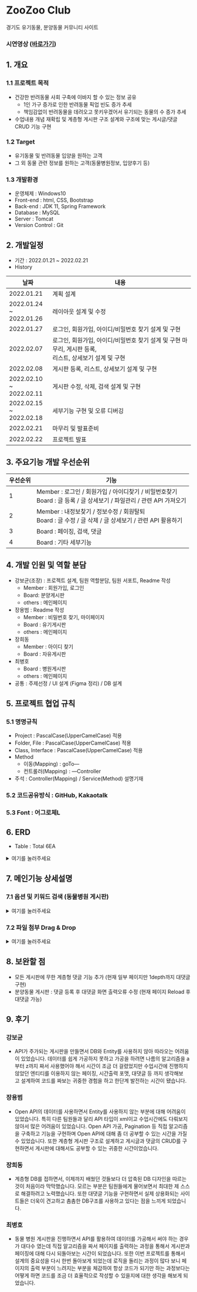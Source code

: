 # ZooZoo Club  
경기도 유기동물, 분양동물 커뮤니티 사이트

### 시연영상 ([바로가기](https://www.youtube.com/watch?v=8ysBSs1MU_A))

## 1. 개요 
### 1.1 프로젝트 목적

 - 건강한 반려동물 사회 구축에 이바지 할 수 있는 정보 공유
 	- 1인 가구 증가로 인한 반려동물 픽업 빈도 증가 추세
 	- 책임감없이 반려동물을 데려오고 못키우겠어서 유기되는 동물의 수 증가 추세
 - 수업내용 개념 재확립 및 계층형 게시판 구조 설계와 구조에 맞는 게시글/댓글 CRUD 기능 구현

### 1.2 Target
- 유기동물 및 반려동물 입양을 원하는 고객
- 그 외 동물 관련 정보를 원하는 고객(동물병원정보, 입양후기 등)

### 1.3 개발환경
- 운영체제 : Windows10
- Front-end : html, CSS, Bootstrap
- Back-end : JDK 11, Spring Framework
- Database : MySQL
- Server : Tomcat
- Version Control : Git

## 2. 개발일정

- 기간 : 2022.01.21 ~ 2022.02.21
- History  

|날짜|내용|
|---|---|
|2022.01.21|계획 설계|
|2022.01.24<br>~ 2022.01.26|레이아웃 설계 및 수정|
|2022.01.27|로그인, 회원가입, 아이디/비밀번호 찾기 설계 및 구현|
|2022.02.07|로그인, 회원가입, 아이디/비밀번호 찾기 설계 및 구현 마무리,  게시판 등록,<br>리스트, 상세보기 설계 및 구현|
|2022.02.08|게시판 등록, 리스트, 상세보기 설계 및 구현|
|2022.02.10<br>~ 2022.02.11|게시판 수정, 삭제, 검색 설계 및 구현|
|2022.02.15<br>~ 2022.02.18|세부기능 구현 및 오류 디버깅|
|2022.02.21|마무리 및 발표준비|
|2022.02.22|프로젝트 발표|

## 3. 주요기능 개발 우선순위
|우선순위|기능|
|---|---|
|1|Member : 로그인 / 회원가입 / 아이디찾기 / 비밀번호찾기<br>Board : 글 등록 / 글 상세보기 / 파일관리 / 관련 API 가져오기|
|2|Member : 내정보찾기 / 정보수정 / 회원탈퇴<br>Board : 글 수정 / 글 삭제 / 글 상세보기 / 관련 API 활용하기|
|3|Board : 페이징, 검색, 댓글|
|4|Board : 기타 세부기능 

## 4. 개발 인원 및 역할 분담
 - 강보균(조장) : 프로젝트 설계, 팀원 역할분담, 팀원 서포트, Readme 작성 
	 + Member : 회원가입, 로그인
	 + Board: 분양게시판
	 + others : 메인페이지
 - 장용범 : Readme 작성
 	+ Member : 비밀번호 찾기, 마이페이지
 	+ Board : 유기게시판
 	+ others : 메인페이지
 - 장희동
 	+ Member : 아이디 찾기
 	+ Board : 자유게시판
 - 최병호
 	+ Board : 병원게시판
 	+ others : 메인페이지
 - 공통 : 주제선정 / UI 설계 (Figma 정리) / DB 설계

## 5. 프로젝트 협업 규칙
### 5.1 명명규칙
- Project : PascalCase(UpperCamelCase) 적용
- Folder, File : PascalCase(UpperCamelCase) 적용
- Class, Interface : PascalCase(UpperCamelCase) 적용
- Method
	- 이동(Mapping) : goTo—
	- 컨트롤러(Mapping) : —Controller
- 주석 : Controller(Mapping) / Service(Method) 설명기재

### 5.2 코드공유방식 : GitHub, Kakaotalk
### 5.3 Font : 어그로체L
<!-- ### 5.4 application.properties

<details>
<summary>여기를 눌러주세요</summary>
<div markdown="1">       

```
server.port = 

spring.datasource..driver-class-name = 
com.mysql.cj.jdbc.Driver
spring.datasource.url = 
jdbc:mysql://localhost:3307/zoozoo?serverTimezone=Asia/Seoul
spring.datasource.username = root
spring.datasource.password = 1234

spring.jpa.hibernate.ddl-auto = update
spring.jpa.show_sql = true
#spring.jpa.properties.hibernate.format_sql = true
logging.level.org.hibernate.type.descriptor.sql = trace
spring.jpa.database.platform = 
org.hibernate.dialect.MySQL8Dialect

spring.devtools.restart.enabled = true
```
	
</div>
</details>

### 5.5 build.gradle

<details>
<summary>여기를 눌러주세요</summary>
<div markdown="1">       

```
스프링부트 제공
implementation 
'org.springframework.boot:spring-boot-starter-web' 

스프링부트 테스트
testImplementation 
'org.springframework.boot:spring-boot-starter-test' 

롬북 라이브러리 제공
compileOnly 
'org.projectlombok:lombok'

롬북 연결 라이브러리 제공
annotationProcessor 
'org.projectlombok:lombok' 

타임리프
implementation 
'org.springframework.boot:spring-boot-starter-thymeleaf' 

JPA사용
implementation 
'org.springframework.boot:spring-boot-starter-data-jpa' 

DB연동
runtimeOnly 'mysql:mysql-connector-java' 

자동빌드 라이브러리
developmentOnly 
'org.springframework.boot:spring-boot-devtools' 

API
implementation group:
'com.googlecode.json-simple', name: 'json-simple', version: '1.1.1'

채팅
implementation 
'org.springframework.boot:spring-boot-starter-websocket' 

크롤링
implementation 
'org.jsoup:jsoup:1.14.2' 
```

</div>
</details> -->


## 6. ERD
- Table : Total 6EA
<details>
<summary>여기를 눌러주세요</summary>
<div markdown="1">       

![image](https://user-images.githubusercontent.com/87436495/155252830-5f25632f-2045-4153-92e4-c120b55fea9b.png)
  
</div>
</details>

## 7. 메인기능 상세설명
### 7.1 옵션 및 키워드 검색 (동물병원 게시판)
<details>
<summary>여기를 눌러주세요</summary>
<div markdown="1">       

![image](https://user-images.githubusercontent.com/87436495/155255446-7c91f924-3985-4846-8546-76f2a9f20ace.png)
  
</div>
</details>

### 7.2 파일 첨부 Drag & Drop
<details>
<summary>여기를 눌러주세요</summary>
<div markdown="1">       

![image](https://user-images.githubusercontent.com/87436495/155256084-faf0a671-92b0-487e-b546-7836fb296ba2.png)
![image](https://user-images.githubusercontent.com/87436495/155256138-1413a73b-9dab-45ab-be01-f5112ee55983.png)
  
</div>
</details>

## 8. 보완할 점
- 모든 게시판에 무한 계층형 댓글 기능 추가 (현재 일부 페이지만 1depth까지 대댓글 구현)
- 분양동물 게시판 : 댓글 등록 후 대댓글 화면 출력오류 수정 (현재 페이지 Reload 후 대댓글 가능)

## 9. 후기
### 강보균
- API가 주가되는 게시판을 만들면서 DB와 Entity를 사용하지 않아 따라오는 어려움이 있었습니다. 데이터를 쉽게 가공하지 못하고 가공을 하려면 나름의 알고리즘을 a부터 z까지 짜서 사용했어야 해서 시간이 조금 더 걸렸었지만 수업시간에 진행하지 않았던 엔티티를 이용하지 않는 페이징, 시간출력 포맷, 대댓글 등 까지 생각해보고 설계하여 코드를 짜보는 귀중한 경험을 하고 한단계 발전하는 시간이 됐습니다.
### 장용범
- Open API의 데이터를 사용하면서 Entity를 사용하지 않는 부분에 대해 어려움이 있었습니다. 특히 다른 팀원들과 달리 API 타입이 xml이고 수업시간에도 다뤄보지 않아서 많은 어려움이 있었습니다. Open API 가공, Pagination 등 직접 알고리즘을 구축하고 기능을 구현하며 Open API에 대해 좀 더 공부할 수 있는 시간을 가질 수 있었습니다. 또한 계층형 게시판 구조로 설계하고 게시글과 댓글의 CRUD를 구현하면서 게시판에 대해서도 공부할 수 있는 귀중한 시간이었습니다.
### 장희동
- 계층형 DB를 접하면서, 이제까지 배웠던 것들보다 더 압축된 DB 디자인을 따르는 것이 처음이라 막막했습니다. 모르는 부분은 팀원들에게 물어보면서 최대한 제 스스로 해결하려고 노력했습니다. 또한 대댓글 기능을 구현하면서 실제 상용화되는 사이트들은 더욱이 견고하고 촘촘한 DB구조를 사용하고 있다는 점을 느끼게 되었습니다.
### 최병호
- 동물 병원 게시판을 진행하면서 API를 활용하여 데이터를 가공해서 써야 하는 경우가 대다수 였는데 직접 알고리즘을 짜서 페이지를 출력하는 과정을 통해서 게시판과 페이징에 대해 다시 되돌아보는 시간이 되었습니다.
또한 이번 프로젝트를 통해서 설계의 중요성을 다시 한번 돌아보게 되었는데 로직을 돌리는 과정이 많다 보니 페이지의 출력 부분이 느려지는 부분을 체감하여 항상 코드가 되기만 하는 과정보다는 어떻게 하면 코드를 조금 더 효율적으로 작성할 수 있을지에 대한 생각을 해보게 되었습니다.
